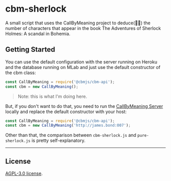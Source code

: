 # cbm-sherlock

A small script that uses the CallByMeaning project to deduce(🕵🏼) the number of characters that appear in the book The Adventures of Sherlock Holmes: A scandal in Bohemia.

## Getting Started

You can use the default configuration with the server running on Heroku and the database running on MLab and just use the default constructor of the cbm class:

```javascript
const CallByMeaning = require('@cbmjs/cbm-api');
const cbm = new CallByMeaning();
```

> Note: this is what I'm doing here.

But, if you don't want to do that, you need to run the [CallByMeaning Server](https://github.com/cbmjs/CallByMeaning) locally and replace the default constructor with your host:

```javascript
const CallByMeaning = require('@cbmjs/cbm-api');
const cbm = new CallByMeaning('http://james.bond:007');
```

Other than that, the comparison between `cbm-sherlock.js` and `pure-sherlock.js` is pretty self-explanatory.

---

## License

[AGPL-3.0 license](https://opensource.org/licenses/AGPL-3.0).
